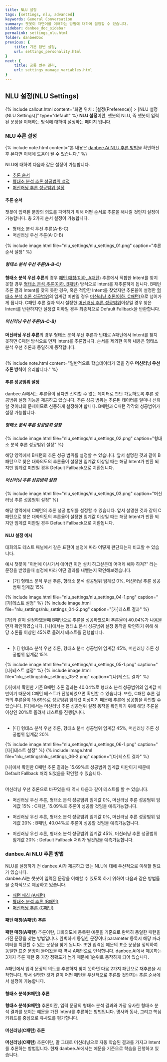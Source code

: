 ```yaml
---
title: NLU 설정 
tags: [settings, nlu, advanced]
keywords: General Conversation
summary: 챗봇이 자연어를 이해하는 방법에 대하여 설정할 수 있습니다.
sidebar: danbee_doc_sidebar
permalink: settings_nlu.html
folder: danbeeDoc
previous: {
    title: 기본 답변 설정,
    url: settings_personality.html
}
next: {
    title: 공통 변수 관리,
    url: settings_manage_variables.html
}
---
```


## NLU 설정(NLU Settings)
 {% include callout.html content="화면 위치 : [설정(Preference)] > [NLU 설정(NLU Settings)]" type="default" %}
**NLU 설정**이란, 챗봇의 NLU, 즉 챗봇이 입력된 문장을 이해하는 방식에 대하여 설정하는 페이지 입니다.

### NLU 추론 설정

{% include note.html content="본 내용은 [danbee.Ai NLU 추론 방법](settings_nlu.html#danbeeai-nlu-추론-방법)을 확인하신 후 본다면 이해에 도움이 될 수 있습니다." %}

NLU에 대하여 다음과 같은 설정이 가능합니다.<br/>

- [추론 순서](settings_nlu.html#추론-순서)
- [형태소 분석 추론 성공범위 설정](settings_nlu.html#형태소-분석-추론-성공범위-설정)
- [머신러닝 추론 성공범위 설정](settings_nlu.html#머신러닝-추론-성공범위-설정)

#### 추론 순서

챗봇이 입력된 문장의 의도를 파악하기 위해 어떤 순서로 추론을 해나갈 것인지 설정이 가능합니다. 총 2가지 순서 설정이 가능합니다.

- 형태소 분석 우선 추론(A-B-C)
- 머신러닝 우선 추론(A-C-B)

{% include image.html file="nlu_settings/nlu_settings_01.png"  caption="추론 순서 설정" %}

##### 형태소 분석 우선 추론(A-B-C)
**형태소 분석 우선 추론**의 경우 [패턴 매칭(이하, A패턴)](settings_nlu.html#패턴-매칭-a패턴) 추론에서 적합한 Intent를 찾지 못할 경우 [형태소 분석 추론(이하, B패턴)](settings_nlu.html#형태소-분석-추론-b패턴) 방식으로 Intent를 재추론하게 됩니다. B패턴 추론 결과 Intent를 찾지 못한 경우, 혹은 적합한 Intent를 찾았지만 추론율이 설정한 [형태소 분석 추론 성공범위](settings_nlu.html#형태소-분석-추론-성공범위-설정)의 임계값 미만일 경우 [머신러닝 추론(이하, C패턴)](settings_nlu.html#머신러닝-추론-c패턴)으로 넘어가게 됩니다. C패턴 추론 결과 역시 설정한 [머신러닝 추론 성공범위](settings_nlu.html#머신러닝-추론-성공범위-설정)이상일 경우 찾은 Intent를 반환하지만 설정값 이하일 경우 최종적으로 Default Fallback을 반환합니다.

##### 머신러닝 우선 추론(A-C-B)
**머신러닝 우선 추론**의 경우 형태소 분석 우선 추론과 반대로 A패턴에서 Intent를 찾지 못하면 C패턴 방식으로 먼저 Intent를 추론합니다. 순서를 제외한 이하 내용은 형태소 분석 우선 추론과 동일하게 동작합니다.
<br/><br/>

{% include note.html content="일반적으로 학습데이터가 많을 경우 **머신러닝 우선 추론 방식**이 유리합니다." %}



#### 추론 성공범위 설정

danbee.Ai에서는 추론율이 낮다면 신뢰할 수 없는 데이터로 판단 가능하도록 추론 성공범위 설정 기능을 제공하고 있습니다. 추론 성공 범위는 추론된 데이터를 얼마나 신뢰할 것이냐의 문제이므로 신중하게 설정해야 합니다. B패턴과 C패턴 각각의 성공범위가 설정 가능합니다.

##### 형태소 분석 추론 성공범위 설정 

{% include image.html file="nlu_settings/nlu_settings_02.png"  caption="형태소 분석 추론 성공범위 설정" %}

해당 영역에서 B패턴의 추론 성공 범위를 설정할 수 있습니다. 앞서 설명한 것과 같이 B패턴으로 찾은 대화의도의 추론율이 설정한 임계값 이상일 때는 해당 Intent가 반환 되지만 임계값 미만일 경우 Default Fallback으로 치환됩니다.

##### 머신러닝 추론 성공범위 설정

{% include image.html file="nlu_settings/nlu_settings_03.png"  caption="머신러닝 추론 성공범위 설정" %}

해당 영역에서 C패턴의 추론 성공 범위를 설정할 수 있습니다. 앞서 설명한 것과 같이 C패턴으로 찾은 대화의도의 추론율이 설정한 임계값 이상일 때는 해당 Intent가 반환 되지만 임계값 미만일 경우 Default Fallback으로 치환됩니다.


#### NLU 설정 예시
대화의도 테스트 패널에서 같은 표현이 설정에 따라 어떻게 판단되는지 비교할 수 있습니다.<br/>

예시 챗봇이 "이번에 이사가서 에어컨 이전 설치 하고싶은데 어떠케 해야 하져?" 라는 문장을 받았을때 설정에 따라 어떤 결과를 내뱉는지 확인해보겠습니다.

- [가] 형태소 분석 우선 추론, 형태소 분석 성공범위 임계값 0%, 머신러닝 추론 성공범위 임계값 15%

 {% include image.html file="nlu_settings/nlu_settings_04-1.png"  caption="[가]테스트 설정" %}
 {% include image.html file="nlu_settings/nlu_settings_04-2.png"  caption="[가]테스트 결과" %}

 [가]와 같이 설정하였을때 B패턴으로 추론을 성공하였으며 추론율이 40.04%가 나옴을 먼저 확인하였습니다. [나]에서는 형태소 분석 성공범위 설정 동작을 확인하기 위해 해당 추론율 이상인 45%로 올려서 테스트를 진행합니다.
<br/><br/>
- [나] 형태소 분석 우선 추론, 형태소 분석 성공범위 임계값 45%, 머신러닝 추론 성공범위 임계값 15%

 {% include image.html file="nlu_settings/nlu_settings_05-1.png"  caption="[나]테스트 설정" %}
 {% include image.html file="nlu_settings/nlu_settings_05-2.png"  caption="[나]테스트 결과" %}

 [가]에서 확인한 기존 B패턴 추론 결과는 40.04%로 형태소 분석 성공범위의 임계값 미만이기 때문에 C패턴 테스트가 진행되었으면 확인할 수 있습니다. 또한, C패턴 추론 결과의 추론율이 15.69%로 성공범위 임계값 이상이기 때문에 추론에 성공함을 확인할 수 있습니다. [다]에서는 머신러닝 추론 성공범위 설정 동작을 확인하기 위해 해당 추론율 이상인 20%로 올려서 테스트를 진행합니다.
<br/><br/>
- [다] 형태소 분석 우선 추론, 형태소 분석 성공범위 임계값 45%, 머신러닝 추론 성공범위 임계값 20%

 {% include image.html file="nlu_settings/nlu_settings_06-1.png"  caption="[다]]테스트 설정" %}
 {% include image.html file="nlu_settings/nlu_settings_06-2.png"  caption="[다]테스트 결과" %}

 [나]에서 확인한 C패턴 추론 결과는 15.69%로 성공범위 임계값 미만이기 때문에 Default Fallback 처리 되었음을 확인할 수 있습니다.<br/><br/>

머신러닝 우선 추론으로 바꾸었을 때 역시 다음과 같이 테스트를 할 수 있습니다.

- 머신러닝 우선 추론, 형태소 분석 성공범위 임계값 0%, 머신러닝 추론 성공범위 임계값 15% : C패턴, 15.09%로 추론이 성공할 것임을 예측가능합니다.

- 머신러닝 우선 추론, 형태소 분석 성공범위 임계값 0%, 머신러닝 추론 성공범위 임계값 20% : B패턴, 40.04%로 추론이 성공할 것임을 예측가능합니다.

- 머신러닝 우선 추론, 형태소 분석 성공범위 임계값 45%, 머신러닝 추론 성공범위 임계값 20% : Default Fallback 처리가 될것임을 예측가능합니다.


### danbee.Ai NLU 추론 방법

NLU를 설정하기 전 danbee.Ai가 제공하고 있는 NLU에 대해 우선적으로 이해할 필요가 있습니다.<br/>
danbee.Ai는 챗봇이 입력된 문장을 이해할 수 있도록 하기 위하여 다음과 같은 방법들을 순차적으로 제공하고 있습니다.

 - [패턴 매칭 (A패턴)](settings_nlu.html#패턴-매칭a패턴-추론)
 - [형태소 분석 추론 (B패턴)](settings_nlu.html#형태소-분석b패턴-추론)
 - [머신러닝 추론 (C패턴)](settings_nlu.html#머신러닝c패턴-추론)

#### 패턴 매칭(A패턴) 추론

**패턴 매칭(A패턴)** 추론이란, 대화의도에 등록된 예문을 기준으로 완벽히 동일한 패턴을 가진 문장을 찾는 방법입니다. 완벽하게 동일한 문장이나 parameter 등록시 해당 파라미터를 치환할 수 있는 문장을 찾게 됩니다. 또한 입력된 예문의 표준 문장을 정의하여 동일한 표준 문장이 들어왔을 때 역시 A패턴으로 인식합니다. danbee.Ai에서 제공하는 3가지 추론 패턴 중 가장 정확도가 높기 때문에 1순위로 동작하게 되어 있습니다. 
<br/><br/>
A패턴에서 입력 문장의 의도를 추론하지 찾지 못하면 다음 2가지 패턴으로 재추론을 시작합니다. 앞서 설명한 것과 같이 어떤 패턴을 우선적으로 추론할 것인지는 [추론 순서](settings_nlu.html#추론-순서)에서 설정이 가능합니다.


#### 형태소 분석(B패턴) 추론
**형태소 분석(B패턴)** 추론이란, 입력 문장의 형태소 분석 결과와 가장 유사한 형태소 분석 결과를 보이는 예문을 가진 Intent를 추론하는 방법입니다. 명사와 동사, 그리고 핵심 키워드를 중심으로 유사도를 평가합니다. 

#### 머신러닝(C패턴) 추론
**머신러닝(C패턴)** 추론이란, 말 그대로 머신러닝으로 자동 학습된 결과를 가지고 Intent를 추론하는 방법입니다. 현재 danbee.Ai에서는 예문을 기준으로 학습을 진행하고 있습니다. 
